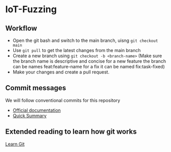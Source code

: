 # IoT-Fuzzing

## Workflow
- Open the git bash and switch to the main branch, uisng `git checkout main`
- Use `git pull` to get the latest changes from the main branch
- Create a new branch using `git checkout -b <branch-name>` (Make sure the branch name is descriptive and concise for a new feature the branch can be names feat:feature-name for a fix it can be named fix:task-fixed)
- Make your changes and create a pull request.

## Commit messages
We will follow conventional commits for this repository
- [Official documentation](https://www.conventionalcommits.org/en/v1.0.0/)
- [Quick Summary](https://www.conventionalcommits.org/en/v1.0.0/#summary)

## Extended reading to learn how git works
[Learn Git](https://www.atlassian.com/git)
